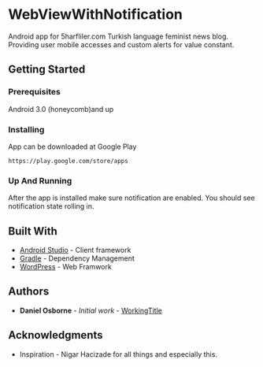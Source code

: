 # WebViewWithNotification

Android app for 5harfliler.com Turkish language feminist news blog. Providing user mobile accesses and custom alerts for value constant.

## Getting Started


### Prerequisites

Android 3.0 (honeycomb)and up

### Installing

App can be downloaded at Google Play

```
https://play.google.com/store/apps
```

### Up And Running

After the app is installed make sure notification are enabled.
You should see notification state rolling in.


## Built With

* [Android Studio](https://developer.android.com/studio/index.html) - Client framework
* [Gradle](https://maven.apache.org/) - Dependency Management
* [WordPress](https://rometools.github.io/rome/) - Web Framwork
 

## Authors

* **Daniel Osborne** - *Initial work* - [WorkingTitle](https://nycosborne.com)


## Acknowledgments

* Inspiration - Nigar Hacizade for all things and especially this.


